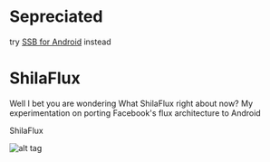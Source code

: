 # Sepreciated
try [SSB for Android](https://github.com/Dmedina88/SSB) instead 
# ShilaFlux
Well I bet you are wondering What ShilaFlux right about now?
My experimentation on porting Facebook's flux architecture to Android

ShilaFlux

![alt tag](http://leepfitness.com/wp-content/uploads/2015/10/Shia-LaBeouf-Just-Do-It.jpg)
